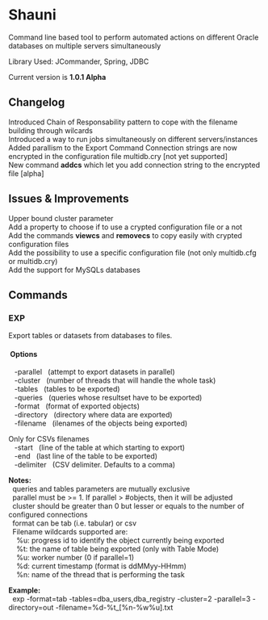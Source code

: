 # **Shauni**
Command line based tool to perform automated actions on different Oracle databases on multiple servers simultaneously

Library Used: JCommander, Spring, JDBC

Current version is **1.0.1 Alpha**  

## **Changelog**  
 Introduced Chain of Responsability pattern to cope with the filename building through wilcards  
 Introduced a way to run jobs simultaneously on different servers/instances  
 Added parallism to the Export Command
 Connection strings are now encrypted in the configuration file multidb.cry [not yet supported]  
 New command **addcs** which let you add connection string to the encrypted file [alpha]
 
## **Issues & Improvements**<br/>
Upper bound cluster parameter<br/>
Add a property to choose if to use a crypted configuration file or a not<br/>
Add the commands **viewcs** and **removecs** to copy easily with crypted configuration files<br/>
Add the possibility to use a specific configuration file (not only multidb.cfg or multidb.cry)<br/>
Add the support for MySQLs databases<br/>

## **Commands**  

### **EXP**<br />
Export tables or datasets from databases to files.<br/>
#### &nbsp;Options
&nbsp;&nbsp;&nbsp;-parallel&nbsp;&nbsp;&nbsp;(attempt to export datasets in parallel)<br/>
&nbsp;&nbsp;&nbsp;-cluster&nbsp;&nbsp;&nbsp;(number of threads that will handle the whole task)<br/>
&nbsp;&nbsp;&nbsp;-tables&nbsp;&nbsp;&nbsp;(tables to be exported)<br/>
&nbsp;&nbsp;&nbsp;-queries&nbsp;&nbsp;&nbsp;(queries whose resultset have to be exported)<br/>
&nbsp;&nbsp;&nbsp;-format&nbsp;&nbsp;&nbsp;(format of exported objects)<br/>
&nbsp;&nbsp;&nbsp;-directory&nbsp;&nbsp;&nbsp;(directory where data are exported)<br/>
&nbsp;&nbsp;&nbsp;-filename&nbsp;&nbsp;&nbsp;(ilenames of the objects being exported)<br/>

Only for CSVs filenames<br/>
&nbsp;&nbsp;&nbsp;-start&nbsp;&nbsp;&nbsp;(line of the table at which starting to export)<br/>
&nbsp;&nbsp;&nbsp;-end&nbsp;&nbsp;&nbsp;(last line of the table to be exported)<br/>
&nbsp;&nbsp;&nbsp;-delimiter&nbsp;&nbsp;&nbsp;(CSV delimiter. Defaults to a comma)<br/>

**Notes:**<br/>
&nbsp;&nbsp;queries and tables parameters are mutually exclusive<br/>
&nbsp;&nbsp;parallel must be >= 1. If parallel > #objects, then it will be adjusted<br/>
&nbsp;&nbsp;cluster should be greater than 0 but lesser or equals to the number of configured connections<br/>
&nbsp;&nbsp;format can be tab (i.e. tabular) or csv<br/>
&nbsp;&nbsp;Filename wildcards supported are:<br/>
&nbsp;&nbsp;&nbsp;&nbsp;%u: progress id to identify the object currently being exported<br/>
&nbsp;&nbsp;&nbsp;&nbsp;%t: the name of table being exported (only with Table Mode)<br/>
&nbsp;&nbsp;&nbsp;&nbsp;%u: worker number (0 if parallel=1)<br/>
&nbsp;&nbsp;&nbsp;&nbsp;%d: current timestamp (format is ddMMyy-HHmm)<br/>
&nbsp;&nbsp;&nbsp;&nbsp;%n: name of the thread that is performing the task<br/>
  
**Example:**<br/>
&nbsp;&nbsp;exp -format=tab -tables=dba_users,dba_registry -cluster=2 -parallel=3 -directory=out -filename=%d-%t_[%n-%w%u].txt<br/>
